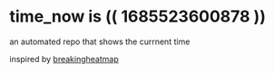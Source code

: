# time_now is (( 1685523600878 ))

an automated repo that shows the currnent time

inspired by [breakingheatmap](https://github.com/breakingheatmap/breakingheatmap)